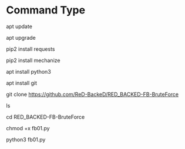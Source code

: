 # Command Type

apt update

apt upgrade

pip2 install requests

pip2 install mechanize

apt install python3

apt install git

git clone https://github.com/ReD-BackeD/RED_BACKED-FB-BruteForce

ls

cd RED_BACKED-FB-BruteForce

chmod +x fb01.py

python3 fb01.py
